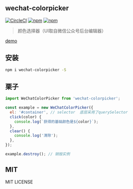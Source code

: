 
## wechat-colorpicker

[![CircleCI](https://img.shields.io/circleci/project/github/MeCKodo/wechat-colorpicker.svg)](https://circleci.com/gh/MeCKodo/wechat-colorpicker) [![npm](https://img.shields.io/npm/dt/wechat-colorpicker.svg)](https://www.npmjs.com/package/wechat-colorpicker) [![npm](https://img.shields.io/npm/v/wechat-colorpicker.svg)](https://www.npmjs.com/package/wechat-colorpicker) 
> 颜色选择器（UI取自微信公众号后台编辑器）

[demo](https://meckodo.github.io/wechat-colorpicker/)

## 安装

```bash
npm i wechat-colorpicker -S
```

## 栗子

```javascript
import WeChatColorPicker from 'wechat-colorpicker';

const example = new WeChatColorPicker({
  el: '#container', // selector  底层采用了querySelector
  click(color) {
    console.log(`获得的基础颜色是${color}`);
  },
  clear() {
    console.log('清除');
  },
});

example.destroy(); // 销毁实例

```

## MIT

MIT LICENSE
